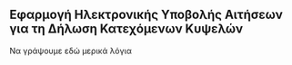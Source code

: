 ## Εφαρμογή Ηλεκτρονικής Υποβολής Αιτήσεων για τη Δήλωση Κατεχόμενων Κυψελών


Να γράψουμε εδώ μερικά λόγια
